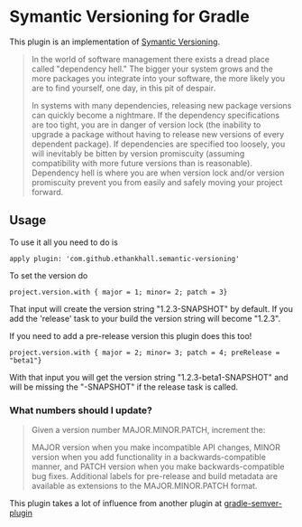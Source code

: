 # Symantic Versioning for Gradle

This plugin is an implementation of [Symantic Versioning](http://semver.org/). 

> In the world of software management there exists a dread place called "dependency hell." The bigger your system grows and the more packages you integrate into your software, the more likely you are to find yourself, one day, in this pit of despair.
> 
> In systems with many dependencies, releasing new package versions can quickly become a nightmare. If the dependency specifications are too tight, you are in danger of version lock (the inability to upgrade a package without having to release new versions of every dependent package). If dependencies are specified too loosely, you will inevitably be bitten by version promiscuity (assuming compatibility with more future versions than is reasonable). Dependency hell is where you are when version lock and/or version promiscuity prevent you from easily and safely moving your project forward.

## Usage 

To use it all you need to do is

    apply plugin: 'com.github.ethankhall.semantic-versioning'

To set the version do 

    project.version.with { major = 1; minor= 2; patch = 3}

That input will create the version string "1.2.3-SNAPSHOT" by default. If you add the 'release' task to your build the version string will become "1.2.3".

If you need to add a pre-release version this plugin does this too!

    project.version.with { major = 2; minor= 3; patch = 4; preRelease = "beta1"}

With that input you will get the version string "1.2.3-beta1-SNAPSHOT" and will be missing the "-SNAPSHOT" if the release task is called.

### What numbers should I update?

> Given a version number MAJOR.MINOR.PATCH, increment the:
> 
> MAJOR version when you make incompatible API changes,
> MINOR version when you add functionality in a backwards-compatible manner, and
> PATCH version when you make backwards-compatible bug fixes.
> Additional labels for pre-release and build metadata are available as extensions to the MAJOR.MINOR.PATCH format.

This plugin takes a lot of influence from another plugin at [gradle-semver-plugin](https://github.com/foo4u/gradle-semver-plugin/blob/master/README.md)
